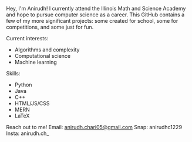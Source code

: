 Hey, I'm Anirudh! I currently attend the Illinois Math and Science Academy and hope to pursue computer science as a career. This GitHub contains a few of my more significant projects: some created for school, some for competitions, and some just for fun. 

Current interests:
  - Algorithms and complexity
  - Computational science
  - Machine learning

Skills:
  - Python
  - Java
  - C++
  - HTML/JS/CSS
  - MERN
  - LaTeX

Reach out to me!
Email: anirudh.chari05@gmail.com
Snap: anirudhc1229
Insta: anirudh.ch_
